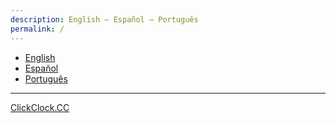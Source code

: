 ```yaml
---
description: English – Español – Português
permalink: /
---
```


- [English](https://ww.clickclock.cc/eng/)
- [Español](https://ww.clickclock.cc/spa/)
- [Português](https://ww.clickclock.cc/por/)

---

[ClickClock.CC](https://ww.clickclock.cc/)
